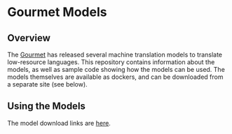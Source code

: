 # Gourmet Models

## Overview
The [Gourmet](https://gourmet-project.eu) has released several machine translation models to translate low-resource languages. This repository
contains information about the models, as well as sample code showing how the models can be used. The models themselves are available as dockers, and
can be downloaded from a separate site (see below).


## Using the Models

The model download links are [here](https://github.com/EdinburghNLP/gourmet-models/blob/main/models.md). 

